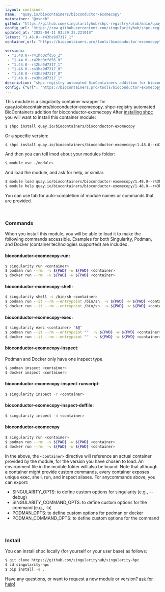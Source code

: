 ```yaml
---
layout: container
name:  "quay.io/biocontainers/bioconductor-exomecopy"
maintainer: "@vsoch"
github: "https://github.com/singularityhub/shpc-registry/blob/main/quay.io/biocontainers/bioconductor-exomecopy/container.yaml"
config_url: "https://raw.githubusercontent.com/singularityhub/shpc-registry/main/quay.io/biocontainers/bioconductor-exomecopy/container.yaml"
updated_at: "2025-04-11 03:39:35.221018"
latest: "1.48.0--r43ha9d7317_1"
container_url: "https://biocontainers.pro/tools/bioconductor-exomecopy"

versions:
 - "1.40.0--r41hc0cfd56_2"
 - "1.44.0--r42hc0cfd56_0"
 - "1.44.0--r42ha9d7317_1"
 - "1.46.0--r43ha9d7317_0"
 - "1.48.0--r43ha9d7317_0"
 - "1.48.0--r43ha9d7317_1"
description: "shpc-registry automated BioContainers addition for bioconductor-exomecopy"
config: {"url": "https://biocontainers.pro/tools/bioconductor-exomecopy", "maintainer": "@vsoch", "description": "shpc-registry automated BioContainers addition for bioconductor-exomecopy", "latest": {"1.48.0--r43ha9d7317_1": "sha256:9c33058d6f94ef07ffa9f08c701cbb3df1af938831a893387c58613e5abeb63e"}, "tags": {"1.40.0--r41hc0cfd56_2": "sha256:1ee29299606ec531c3cb60ac5e6fb99a81c003e81e514b6fd0a831587e45227d", "1.44.0--r42hc0cfd56_0": "sha256:17ec3e23146669e7bb29c338cf1c8817f0aadeb4e6ece9c1a74357a829402f21", "1.44.0--r42ha9d7317_1": "sha256:d3f256ab3c0ffbf7aa180fb9d532701169a53d1d3653b2e149a91246886d2301", "1.46.0--r43ha9d7317_0": "sha256:014309d32d8ad4027416f50e9d2d7d63ca783b8e67899c0eaaf298bef89a4084", "1.48.0--r43ha9d7317_0": "sha256:c2a10ba7f6a363756c4c942db528e1f40a5b4641e0b233170418f00c7afed352", "1.48.0--r43ha9d7317_1": "sha256:9c33058d6f94ef07ffa9f08c701cbb3df1af938831a893387c58613e5abeb63e"}, "docker": "quay.io/biocontainers/bioconductor-exomecopy"}
---
```


This module is a singularity container wrapper for quay.io/biocontainers/bioconductor-exomecopy.
shpc-registry automated BioContainers addition for bioconductor-exomecopy
After [installing shpc](#install) you will want to install this container module:


```bash
$ shpc install quay.io/biocontainers/bioconductor-exomecopy
```

Or a specific version:

```bash
$ shpc install quay.io/biocontainers/bioconductor-exomecopy:1.48.0--r43ha9d7317_1
```

And then you can tell lmod about your modules folder:

```bash
$ module use ./modules
```

And load the module, and ask for help, or similar.

```bash
$ module load quay.io/biocontainers/bioconductor-exomecopy/1.48.0--r43ha9d7317_1
$ module help quay.io/biocontainers/bioconductor-exomecopy/1.48.0--r43ha9d7317_1
```

You can use tab for auto-completion of module names or commands that are provided.

<br>

### Commands

When you install this module, you will be able to load it to make the following commands accessible.
Examples for both Singularity, Podman, and Docker (container technologies supported) are included.

#### bioconductor-exomecopy-run:

```bash
$ singularity run <container>
$ podman run --rm  -v ${PWD} -w ${PWD} <container>
$ docker run --rm  -v ${PWD} -w ${PWD} <container>
```

#### bioconductor-exomecopy-shell:

```bash
$ singularity shell -s /bin/sh <container>
$ podman run --it --rm --entrypoint /bin/sh  -v ${PWD} -w ${PWD} <container>
$ docker run --it --rm --entrypoint /bin/sh  -v ${PWD} -w ${PWD} <container>
```

#### bioconductor-exomecopy-exec:

```bash
$ singularity exec <container> "$@"
$ podman run --it --rm --entrypoint ""  -v ${PWD} -w ${PWD} <container> "$@"
$ docker run --it --rm --entrypoint ""  -v ${PWD} -w ${PWD} <container> "$@"
```

#### bioconductor-exomecopy-inspect:

Podman and Docker only have one inspect type.

```bash
$ podman inspect <container>
$ docker inspect <container>
```

#### bioconductor-exomecopy-inspect-runscript:

```bash
$ singularity inspect -r <container>
```

#### bioconductor-exomecopy-inspect-deffile:

```bash
$ singularity inspect -d <container>
```



#### bioconductor-exomecopy

```bash
$ singularity run <container>
$ podman run --rm  -v ${PWD} -w ${PWD} <container>
$ docker run --rm  -v ${PWD} -w ${PWD} <container>
```


In the above, the `<container>` directive will reference an actual container provided
by the module, for the version you have chosen to load. An environment file in the
module folder will also be bound. Note that although a container
might provide custom commands, every container exposes unique exec, shell, run, and
inspect aliases. For anycommands above, you can export:

 - SINGULARITY_OPTS: to define custom options for singularity (e.g., --debug)
 - SINGULARITY_COMMAND_OPTS: to define custom options for the command (e.g., -b)
 - PODMAN_OPTS: to define custom options for podman or docker
 - PODMAN_COMMAND_OPTS: to define custom options for the command

<br>

### Install

You can install shpc locally (for yourself or your user base) as follows:

```bash
$ git clone https://github.com/singularityhub/singularity-hpc
$ cd singularity-hpc
$ pip install -e .
```

Have any questions, or want to request a new module or version? [ask for help!](https://github.com/singularityhub/singularity-hpc/issues)